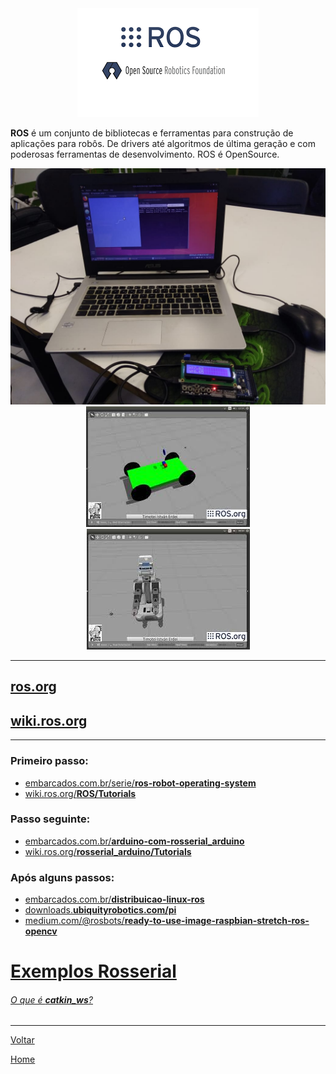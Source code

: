 <div style="text-align:center"><img src=".\img\logo.png" /></div>

**ROS** é um conjunto de bibliotecas e ferramentas para construção de aplicações para robôs. De drivers até algoritmos de última geração e com poderosas ferramentas de desenvolvimento. ROS é OpenSource.

<div style="text-align:center"><img src=".\img\ros_lpae.jpeg" /></div>

<div style="text-align:center"><img src=".\img\ros1.jpg" /></div>

<div style="text-align:center"><img src=".\img\ros2.jpg" /></div>

---

## [ros.org](http://www.ros.org/)

## [wiki.ros.org](http://wiki.ros.org/)

---
### **Primeiro passo:**
- [embarcados.com.br/serie/**ros-robot-operating-system**](https://www.embarcados.com.br/serie/ros-robot-operating-system/)
- [wiki.ros.org/**ROS/Tutorials**](http://wiki.ros.org/ROS/Tutorials)

### **Passo seguinte:**
- [embarcados.com.br/**arduino-com-rosserial_arduino**](https://www.embarcados.com.br/arduino-com-rosserial_arduino/)
- [wiki.ros.org/**rosserial_arduino/Tutorials**](http://wiki.ros.org/rosserial_arduino/Tutorials)

### **Após alguns passos:**
- [embarcados.com.br/**distribuicao-linux-ros**](https://www.embarcados.com.br/distribuicao-linux-ros/)
- [downloads.**ubiquityrobotics.com/pi**](https://downloads.ubiquityrobotics.com/pi.html)
- [medium.com/@rosbots/**ready-to-use-image-raspbian-stretch-ros-opencv**](https://medium.com/@rosbots/ready-to-use-image-raspbian-stretch-ros-opencv-324d6f8dcd96)

# [**Exemplos Rosserial**](./exemplos/index.md)

###### [O que é **catkin_ws**?](http://wiki.ros.org/catkin/workspaces)

---
[Voltar](./../)

[Home](https://lpae.github.io/)

